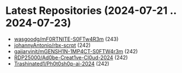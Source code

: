 # Latest Repositories (2024-07-21 .. 2024-07-23)

- [wasgoodg/mF0RTNITE-S0FTw4R3m](https://github.com/wasgoodg/mF0RTNITE-S0FTw4R3m) (243)
- [johannyAntonio/rbx-scrpt](https://github.com/johannyAntonio/rbx-scrpt) (242)
- [gajjarvinit/mGENSH1N-1MP4CT-S0FTW4r3m](https://github.com/gajjarvinit/mGENSH1N-1MP4CT-S0FTW4r3m) (242)
- [RDP25000/Ad0be-Creat1ve-Cl0ud-2024](https://github.com/RDP25000/Ad0be-Creat1ve-Cl0ud-2024) (242)
- [Trashinated1/Ph0t0sh0p-ai-2024](https://github.com/Trashinated1/Ph0t0sh0p-ai-2024) (242)
